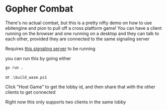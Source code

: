 # Gopher Combat

There's no actual combat, but this is a pretty nifty demo on how to use ebitengine and pion to pull off a cross platform game!
You can have a client running on the browser and one running on a desktop and they can talk to each other, provided they are connected to the same signaling server

Requires [this signaling server](https://github.com/ValorZard/go-signaling-server) to be running

you can run this by going either

``go run .``

or
``.\build_wasm.ps1``

Click "Host Game" to get the lobby id, and then share that with the other clients to get connected

Right now this only supports two clients in the same lobby
